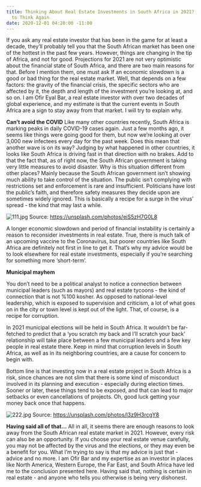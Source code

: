 ```yaml
---
title: Thinking About Real Estate Investments in South Africa in 2021? You May Want
  to Think Again
date: 2020-12-01 04:20:00 -11:00
---
```



If you ask any real estate investor that has been in the game for at least a decade, they’ll probably tell you that the South African market has been one of the hottest in the past few years. However, things are changing in the tip of Africa, and not for good. Projections for 2021 are not very optimistic about the financial state of South Africa, and there are two main reasons for that.
Before I mention them, one must ask If an economic slowdown is a good or bad thing for the real estate market. Well, that depends on a few factors: the gravity of the financial crisis, the specific sectors who are affected by it, the depth and length of the investment you’re looking at, and so on. I am Ofir Eyal Bar, a real estate investor with over two decades of global experience, and my estimate is that the current events in South Africa are a sign to stay away from that market. I will try to explain why.

**Can’t avoid the COVID**
Like many other countries recently, South Africa is marking peaks in daily COVID-19 cases again. Just a few months ago, it seems like things were going good for them, but now we’re looking at over 3,000 new infectees every day for the past week. Does this mean that another wave is on its way? Judging by what happened in other countries, it looks like South Africa is driving fast in that direction with no brakes. Add to that the fact that, as of right now, the South African government is taking very little measures to avoid disaster.
Why is this situation different from other places? Mainly because the South African government isn’t showing much ability to take control of the situation. The public isn’t complying with restrictions set and enforcement is rare and insufficient. Politicians have lost the public’s faith, and therefore safety measures they decide upon are sometimes widely ignored. This is basically a recipe for a surge in the virus’ spread - the kind that may last a while. 


![111.jpg](/uploads/111.jpg)
Source: https://unsplash.com/photos/eiS5zH7G0L8

A longer economic slowdown and period of financial instability is certainly a reason to reconsider investments in real estate. True, there is much talk of an upcoming vaccine to the Coronavirus, but poorer countries like South Africa are definitely not first in line to get it. That’s why my advice would be to look elsewhere for real estate investments, especially if you’re searching for something more ‘short-term’.

**Municipal mayhem**

You don’t need to be a political analyst to notice a connection between municipal leaders (such as mayors) and real estate tycoons - the kind of connection that is not %100 kosher. As opposed to national-level leadership, which is exposed to supervision and criticism, a lot of what goes on in the city or town level is kept out of the light. That, of course, is a recipe for corruption. 

In 2021 municipal elections will be held in South Africa. It wouldn’t be far-fetched to predict that a ‘you scratch my back and I’ll scratch your back’ relationship will take place between a few municipal leaders and a few key people in real estate there. Keep in mind that corruption levels in South Africa, as well as in its neighboring countries, are a cause for concern to begin with.

Bottom line is that investing now in a real estate project in South Africa is a risk, since chances are not slim that there is some kind of misconduct involved in its planning and execution - especially during election times. Sooner or later, these things tend to be exposed, and that can lead to major setbacks or even cancellations of projects. Oh, good luck getting your money back once that happens.

![222.jpg](/uploads/222.jpg)
Source: https://unsplash.com/photos/l3z9H3rcgY8


**Having said all of that…**
All in all, it seems there are enough reasons to look away from the South African real estate market in 2021. However, every risk can also be an opportunity. If you choose your real estate venue carefully, you may not be affected by the virus and the elections, or they may even be a benefit for you. What I’m trying to say is that my advice is just that - advice and no more. I am Ofir Bar and my expertise as an investor in places like North America, Western Europe, the Far East, and South Africa have led me to the conclusion presented here. Having said that, nothing is certain in real estate - and anyone who tells you otherwise is being very dishonest.

